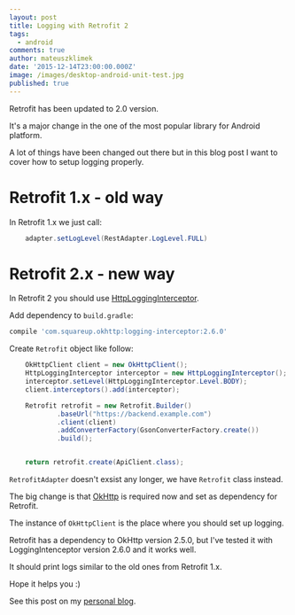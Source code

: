 ```yaml
---
layout: post
title: Logging with Retrofit 2
tags:
  - android
comments: true
author: mateuszklimek
date: '2015-12-14T23:00:00.000Z'
image: /images/desktop-android-unit-test.jpg
published: true
---
```


Retrofit has been updated to 2.0 version.

It's a major change in the one of the most popular library for Android platform.

A lot of things have been changed out there but in this blog post I want to cover how to setup logging properly.

# Retrofit 1.x - old way
In Retrofit 1.x we just call:
```java
	adapter.setLogLevel(RestAdapter.LogLevel.FULL)
```

# Retrofit 2.x - new way
In Retrofit 2 you should use [HttpLoggingInterceptor](https://github.com/square/okhttp/blob/master/okhttp-logging-interceptor/src/main/java/com/squareup/okhttp/logging/HttpLoggingInterceptor.java).

Add dependency to `build.gradle`:

```groovy
compile 'com.squareup.okhttp:logging-interceptor:2.6.0'
```

Create `Retrofit` object like follow:

```java
	OkHttpClient client = new OkHttpClient();
	HttpLoggingInterceptor interceptor = new HttpLoggingInterceptor();
	interceptor.setLevel(HttpLoggingInterceptor.Level.BODY);
	client.interceptors().add(interceptor);

	Retrofit retrofit = new Retrofit.Builder()
	        .baseUrl("https://backend.example.com")
	        .client(client)
	        .addConverterFactory(GsonConverterFactory.create())
	        .build();


	return retrofit.create(ApiClient.class);
```

`RetrofitAdapter` doesn't exsist any longer, we have `Retrofit` class instead. 

The big change is that [OkHttp](http://square.github.io/okhttp/) is required now and set as dependency for Retrofit.

The instance of `OkHttpClient` is the place where you should set up logging.

Retrofit has a dependency to OkHttp version 2.5.0, but I've tested it with LoggingIntenceptor version 2.6.0 and it works well.

It should print logs similar to the old ones from Retrofit 1.x.

Hope it helps you :)

See this post on my [personal blog](http://mklimek.github.io/logging-with-retrofit2/).



